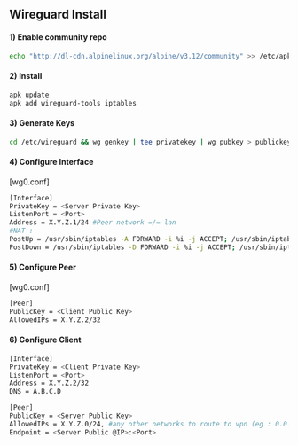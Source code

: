 
## Wireguard Install

#### 1) Enable community repo
```bash 
echo "http://dl-cdn.alpinelinux.org/alpine/v3.12/community" >> /etc/apk/repositories
```
#### 2) Install
```bash
apk update
apk add wireguard-tools iptables
```
#### 3) Generate Keys
```bash
cd /etc/wireguard && wg genkey | tee privatekey | wg pubkey > publickey
```
#### 4) Configure Interface
[wg0.conf]
```bash
[Interface]
PrivateKey = <Server Private Key>
ListenPort = <Port>
Address = X.Y.Z.1/24 #Peer network =/= lan
#NAT :
PostUp = /usr/sbin/iptables -A FORWARD -i %i -j ACCEPT; /usr/sbin/iptables -A FORWARD -o %i -j ACCEPT; /usr/sbin/iptables -t nat -A POSTROUTING -o <iface> -j MASQUERADE
PostDown = /usr/sbin/iptables -D FORWARD -i %i -j ACCEPT; /usr/sbin/iptables -D FORWARD -o %i -j ACCEPT; /usr/sbin/iptables -t nat -D POSTROUTING -o <iface> -j MASQUERADE
```
#### 5) Configure Peer
[wg0.conf]
```bash
[Peer]
PublicKey = <Client Public Key>
AllowedIPs = X.Y.Z.2/32
```
#### 6) Configure Client
```bash
[Interface]
PrivateKey = <Client Private Key>
ListenPort = <Port>
Address = X.Y.Z.2/32
DNS = A.B.C.D

[Peer]
PublicKey = <Server Public Key>
AllowedIPs = X.Y.Z.0/24, #any other networks to route to vpn (eg : 0.0.0.0/0 or lan 192.168.0.0/16)
Endpoint = <Server Public @IP>:<Port>
```
